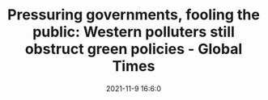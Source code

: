 ---
"title": "Pressuring governments, fooling the public: Western polluters still obstruct green policies - Global Times"
"date": "2021-11-9 16:6:0"
"feed_name": "GOOGLENEWSMINING"
"feed_website": "https://news.google.com/search?q=mining%2Bincident&hl=en-US&gl=US&ceid=US:en"
"feed_rss": "https://news.google.com/rss/search?q=mining%2Bincident&hl=en-US&gl=US&ceid=US:en"
"link": "https://www.globaltimes.cn/page/202111/1238567.shtml"
"source": "{'href': 'https://www.globaltimes.cn', 'title': 'Global Times'}"
"file": "_posts/2021-1-1-f99d33d34d1e2b149089c33a2f54a5e33db75387.md"
"accident": "0"
"drilling": "0"
"dead": "0"
"injured": "0"
"arrested": "0"
"place": "unknown place"
"where": "unknown site"
"causes": "unknown"
"place_uri": "unknown place"
---